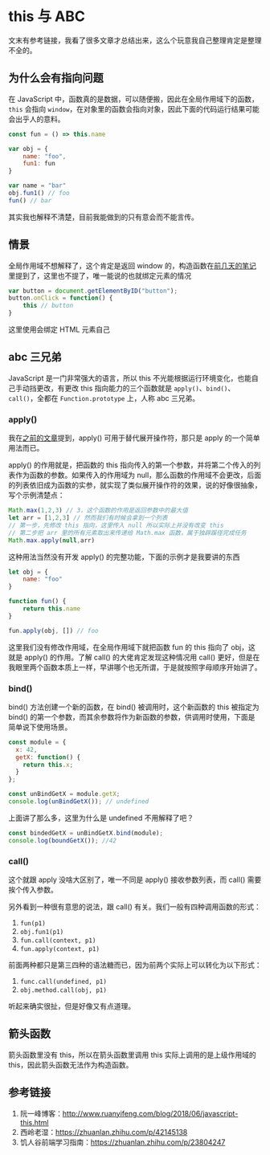 # this 与 ABC

文末有参考链接，我看了很多文章才总结出来，这么个玩意我自己整理肯定是整理不全的。

## 为什么会有指向问题

在 JavaScript 中，函数真的是数据，可以随便搬，因此在全局作用域下的函数，`this` 会指向 `window`，在对象里的函数会指向对象，因此下面的代码运行结果可能会出乎人的意料。

```js
const fun = () => this.name

var obj = {
    name: "foo",
    fun1: fun
}

var name = "bar"
obj.fun1() // foo
fun() // bar
```

其实我也解释不清楚，目前我能做到的只有意会而不能言传。

## 情景

全局作用域不想解释了，这个肯定是返回 window 的，构造函数在[前几天的笔记](/js-22-4-10.html)里提到了，这里也不提了，唯一能说的也就绑定元素的情况

```js
var button = document.getElementByID("button");
button.onClick = function() {
    this // button
}
```

这里使用会绑定 HTML 元素自己

## abc 三兄弟

JavaScript 是一门非常强大的语言，所以 this 不光能根据运行环境变化，也能自己手动挡更改，有更改 this 指向能力的三个函数就是 `apply()`、`bind()`、`call()`，全都在 `Function.prototype` 上，人称 abc 三兄弟。

### apply()

我在[之前的文章](/js-22-4-11.html)提到，apply() 可用于替代展开操作符，那只是 apply 的一个简单用法而已。

apply() 的作用就是，把函数的 this 指向传入的第一个参数，并将第二个传入的列表作为函数的参数。如果传入的作用域为 null，那么函数的作用域不会更改，后面的列表依旧成为函数的实参，就实现了类似展开操作符的效果，说的好像很抽象，写个示例清楚点：

```js
Math.max(1,2,3) // 3，这个函数的作用是返回参数中的最大值
let arr = [1,2,3] // 然而我们有时候会拿到一个列表
// 第一步，先修改 this 指向，这里传入 null 所以实际上并没有改变 this
// 第二步把 arr 里的所有元素取出来传递给 Math.max 函数，属于独辟蹊径完成任务
Math.max.apply(null,arr) 
```

这种用法当然没有开发 apply() 的完整功能，下面的示例才是我要讲的东西

```js
let obj = {
    name: "foo"
}

function fun() {
    return this.name
}

fun.apply(obj, []) // foo
```

这里我们没有修改作用域，在全局作用域下就把函数 fun 的 this 指向了 obj，这就是 apply() 的作用。了解 call() 的大佬肯定发现这种情况用 call() 更好，但是在我眼里两个函数本质上一样，早讲哪个也无所谓，于是就按照字母顺序开始讲了。

### bind()

bind() 方法创建一个新的函数，在 bind() 被调用时，这个新函数的 this 被指定为 bind() 的第一个参数，而其余参数将作为新函数的参数，供调用时使用，下面是简单说下使用场景。

```js
const module = {
  x: 42,
  getX: function() {
    return this.x;
  }
};

const unBindGetX = module.getX;
console.log(unBindGetX()); // undefined
```

上面讲了那么多，这里为什么是 undefined 不用解释了吧？

```js
const bindedGetX = unBindGetX.bind(module);
console.log(boundGetX()); //42
```

### call()

这个就跟 apply 没啥大区别了，唯一不同是 apply() 接收参数列表，而 call() 需要挨个传入参数。

另外看到一种很有意思的说法，跟 call() 有关。我们一般有四种调用函数的形式：

1. `fun(p1)`
2. `obj.fun1(p1)`
3. `fun.call(context, p1)`
4. `fun.apply(context, p1)`

前面两种都只是第三四种的语法糖而已，因为前两个实际上可以转化为以下形式：

1. `func.call(undefined, p1)`
2. `obj.method.call(obj, p1)`

听起来确实很扯，但是好像又有点道理。

## 箭头函数

箭头函数里没有 this，所以在箭头函数里调用 this 实际上调用的是上级作用域的 this，因此箭头函数无法作为构造函数。

## 参考链接

1. 阮一峰博客：<http://www.ruanyifeng.com/blog/2018/06/javascript-this.html>
2. 西岭老湿：<https://zhuanlan.zhihu.com/p/42145138>
3. 饥人谷前端学习指南：<https://zhuanlan.zhihu.com/p/23804247>
